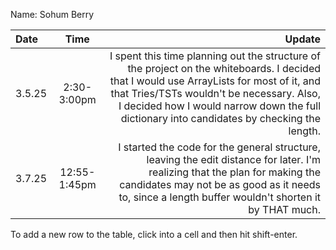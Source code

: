 Name: Sohum Berry

| Date   |     Time     |                                                                                                                                                                                                                                                                               Update |
|:-------|:------------:|-------------------------------------------------------------------------------------------------------------------------------------------------------------------------------------------------------------------------------------------------------------------------------------:|
| 3.5.25 | 2:30-3:00pm  | I spent this time planning out the structure of the project on the whiteboards. I decided that I would use ArrayLists for most of it, and that Tries/TSTs wouldn't be necessary. Also, I decided how I would narrow down the full dictionary into candidates by checking the length. |
| 3.7.25 | 12:55-1:45pm |                                                  I started the code for the general structure, leaving the edit distance for later. I'm realizing that the plan for making the candidates may not be as good as it needs to, since a length buffer wouldn't shorten it by THAT much. |


To add a new row to the table, click into a cell and then hit shift-enter.